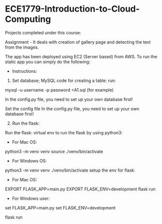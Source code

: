 # ECE1779-Introduction-to-Cloud-Computing
Projects completed under this course:

Assignment - It deals with creation of gallery page and detecting the text from the images.

The app has been deployed using EC2 (Server based) from AWS. To run the static app you can simply do the following:

- Instructions:
1. Set database;
MySQL code for creating a table: run:

mysql -u username -p password <A1.sql (for example)

In the config.py file, you need to set up your own database first!

Set the config file In the config.py file, you need to set up your own database first!

2. Run the flask:

Run the flask: virtual env to run the flask by using python3:

- For Mac OS:

python3 -m venv venv
source ./venv/bin/activate

- For Windows OS:

python3 -m venv venv
./venv/bin/activate
setup the env for flask:

- For Mac OS:

EXPORT FLASK_APP=main.py
EXPORT FLASK_ENV=development flask run

- For Windows user:

set FLASK_APP=main.py
set FLASK_ENV=development

flask run

